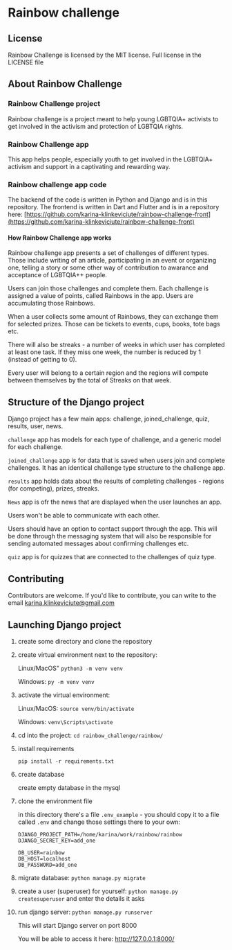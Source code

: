 # Rainbow challenge

## License

Rainbow Challenge is licensed by the MIT license. Full license in the LICENSE file

## About Rainbow Challenge

### Rainbow Challenge project

Rainbow challenge is a project meant to help young LGBTQIA+ activists to get involved in the activism and protection of LGBTQIA rights.

### Rainbow Challenge app

This app helps people, especially youth to get involved in the LGBTQIA+ activism and support in a captivating and rewarding way.

### Rainbow challenge app code

The backend of the code is written in Python and Django and is in this repository. The frontend is written in Dart and Flutter and is in a repository here: [https://github.com/karina-klinkeviciute/rainbow-challenge-front](https://github.com/karina-klinkeviciute/rainbow-challenge-front) 

#### How Rainbow Challenge app works

Rainbow challenge app presents a set of challenges of different types. Those include writing of an article, participating in an event or organizing one, telling a story or some other way of contribution to awarance and acceptance of LGBTQIA++ people.

Users can join those challenges and complete them. Each challenge is assigned a value of points, called Rainbows in the app. Users are accumulating those Rainbows.

When a user collects some amount of Rainbows, they can exchange them for selected prizes. Those can be tickets to events, cups, books, tote bags etc.

There will also be streaks - a number of weeks in which user has completed at least one task. If they miss one week, the number is reduced by 1 (instead of getting to 0).

Every user will belong to a certain region and the regions will compete between themselves by the total of Streaks on that week.


## Structure of the Django project

Django project has a few main apps: challenge, joined_challenge, quiz, results, user, news.

`challenge` app has models for each type of challenge, and a generic model for each challenge.

`joined_challenge` app is for data that is saved when users join and complete challenges. It has an identical challenge type structure to the challenge app.

`results` app holds data about the results of completing challenges - regions (for competing), prizes, streaks.

`News` app is ofr the news that are displayed when the user launches an app.

Users won't be able to communicate with each other.

Users should have an option to contact support through the app. This will be done through the messaging system that will also be responsible for sending automated messages about confirming challenges etc.

`quiz` app is for quizzes that are connected to the challenges of quiz type.

## Contributing

Contributors are welcome. If you'd like to contribute, you can write to the email karina.klinkeviciute@gmail.com 

## Launching Django project

1. create some directory and clone the repository 

1. create virtual environment next to the repository:

    Linux/MacOS"
    `python3 -m venv venv`
   
    Windows:
    `py -m venv venv`

1. activate the virtual environment:

    Linux/MacOS:
    `source venv/bin/activate`

    Windows:
    `venv\Scripts\activate`

1. cd into the project:
    `cd rainbow_challenge/rainbow/`
   
1. install requirements

    `pip install -r requirements.txt`

1. create database

    create empty database in the mysql 

1. clone the environment file

    in this directory there's a file `.env_example` - you should copy it to a file called `.env` and change those settings there to your own:

    ```
    DJANGO_PROJECT_PATH=/home/karina/work/rainbow/rainbow
    DJANGO_SECRET_KEY=add_one
    
    DB_USER=rainbow
    DB_HOST=localhost
    DB_PASSWORD=add_one
    ```

1. migrate database:
    `python manage.py migrate`
   
1. create a user (superuser) for yourself:
    `python manage.py createsuperuser`
   and enter the details it asks

1. run django server:
    `python manage.py runserver`
   
    This will start Django server on port 8000
    
    You will be able to access it here: http://127.0.0.1:8000/ 

